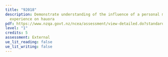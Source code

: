 ```yaml
---
title: "92018"
description: Demonstrate understanding of the influence of a personal movement
  experience on hauora
pdf: https://www.nzqa.govt.nz/ncea/assessment/view-detailed.do?standardNumber=92018
level: "1"
credits: 5
assessment: External
ue_lit_reading: false
ue_lit_writing: false
---
```

